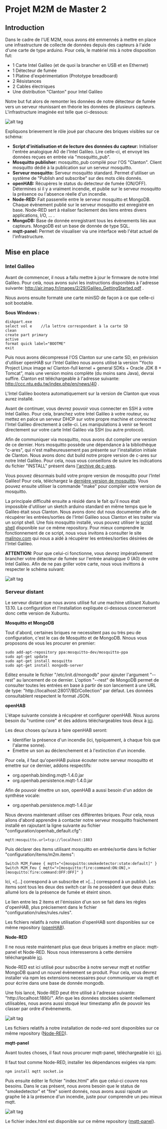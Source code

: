 # Projet M2M de Master 2 #

## Introduction ##
Dans le cadre de l'UE M2M, nous avons été emmennés à mettre en place une infrastructure de collecte de données depuis des capteurs à l'aide d'une carte de type arduino. Pour cela, le matériel mis à notre disposition fut:
* 1 Carte Intel Galileo (et de quoi la brancher en USB et en Ethernet)
* 1 Détecteur de fumée
* 1 Platine d'expérimentation (Prototype breadboard) 
* 2 Résistances
* 2 Cables électriques
* Une distribution "Clanton" pour Intel Galileo

Notre but fut alors de remonter les données de notre détecteur de fumée vers un serveur réunissant en théorie les données de plusieurs capteurs. L'infrastructure imaginée est telle que ci-dessous:

![alt tag](https://github.com/DevYourWorld/Master2-M2M/blob/master/etc/infrastructure.png?raw=true)



Expliquons brievement le rôle joué par chacune des briques visibles sur ce schéma:
* **Script d'initialisation et de lecture des données du capteur:** Initialiser l'entrée analogique A0 de l'Intel Galileo. Lire celle-ci, et envoyé les données reçues en entrée via "mosquitto_pub".
* **Mosquitto publisher:** mosquitto_pub compilé pour l'OS "Clanton". Client mosquitto dédié à la publication sur un serveur mosquitto.
* **Serveur mosquitto:** Serveur mosquitto standard. Permet d'utiliser un système de "Publish and subscribe" sur des mots clés donnés.
* **openHAB:** Récupères le status du detecteur de fumée (ON/OFF). Détermines si il y a vraiment incendie, et publie sur le serveur mosquitto la présence ou l'absence réelle d'un incendie.
* **Node-RED:** Fait passerelle entre le serveur mosquitto et MongoDB. Chaque évènement publié sur le serveur mosquitto est enregistré en base. Node-RED sert à réaliser facilement des liens entres divers applications, I/O, ... .
* **MongoDB:** Base de donnée enregistrant tous les évènements liés aux capteurs. MongoDB est un base de donnée de type SQL.
* **mqtt-panel:** Permet de visualiser via une interface web l'état actuel de l'infrastructure.


## Mise en place ##
### Intel Galileo ###
Avant de commencer, il nous a fallu mettre à jour le firmware de notre Intel Galileo. Pour celà, nous avons suivi les instructions disponibles à l'adresse suivante: http://air.imag.fr/images/2/29/Galileo_GettingStarted.pdf .

Nous avons ensuite formaté une carte miniSD de façon à ce que celle-ci soit bootable.

**Sous Windows :**

	diskpart.exe
	select vol e	//la lettre correspondant à la carte SD
	clean
	create part primary
	active
	format quick label="BOOTME"
	exit


Puis nous avons décompressé l'OS Clanton sur une carte SD, en prévision d'utiliser openHAB sur l'Intel Galileo nous avons utilisé la version "Yocto Project Linux image w/ Clanton-full kernel + general SDKs + Oracle JDK 8 + Tomcat", mais une version moins complète (du moins sans Java), devrai suffire. Clanton est téléchargeable à l'adresse suivante: http://ccc.ntu.edu.tw/index.php/en/news/40 .

L'Intel Galileo bootera automatiquement sur la version de Clanton que vous aurez installé.

Avant de continuer, vous devrez pouvoir vous connecter en SSH à votre Intel Galileo. Pour cela, branchez votre Intel Galileo à votre routeur, ou mettez en palce un serveur DHCP sur votre propre machine et connectez l'Intel Galileo directement à celle-ci. Les manipulations à venir se feront directement sur votre carte Intel Galileo via SSH (ou autre protocol).

Afin de communiquer via mosquitto, nous avons dut compiler une version de ce dernier. Hors mosquitto possède une dépendance à la bibliothèque "c-ares", qui n'est malheureusement pas présente sur l'installation initiale de Clanton. Nous avons donc dut build notre propre version de c-ares sur notre Intel Galileo. Pour cela, nous vous conseillons de suivre les indications du fichier "INSTALL" présent dans [l'archive de c-ares](http://c-ares.haxx.se/download/).

Vous pouvez dèsormais build votre propre version de mosquitto pour l'Intel Galileo! Pour cela, téléchargez la [dernière version de mosquitto](http://mosquitto.org/download/). Vous pouvez ensuite utiliser la commande "make" pour compiler votre version de mosquitto.

La principale difficulté ensuite a résidé dans le fait qu'il nous était impossible d'utiliser un sketch arduino standard en même temps que le Galileo était sous Clanton. Nous avons donc dut nous documenter afin de récupérer les entrées/sorties de l'Intel Galileo sous Clanton et les traiter via un script shell.
Une fois mosquitto installé, vous pouvez utiliser le [script shell](https://github.com/DevYourWorld/Master2-M2M/blob/master/galileo/hacksignal.sh) disponible sur ce même repository. Pour mieux comprendre le fonctionnement de ce script, nous vous invitons à consulter le site [malinov.com](http://www.malinov.com/Home/sergey-s-blog/intelgalileo-programminggpiofromlinux) qui nous a aidé à récupérer les entrées/sorties désirées de l'Intel Galileo.

**ATTENTION:** Pour que celui-ci fonctionne, vous devrez impérativement brancher votre détecteur de fumée sur l'entrée analogique 0 (A0) de votre Intel Galileo. 
Afin de ne pas griller votre carte, nous vous invittons à respecter le schéma suivant:

![alt tag](https://github.com/DevYourWorld/Master2-M2M/blob/master/etc/branchements.png?raw=true)

### Serveur distant ###
Le serveur distant que nous avons utilisé fut une machine utilisant Xubuntu 13.10. La configuration et l'installation expliquée ci-dessous concerneront donc cette version de Xubuntu.


**Mosquitto et MongoDB**

Tout d'abord, certaines briques ne necessitent pas ou très peu de configuration, c'est le cas de Mosquitto et de MongoDB. Nnous vous proposons de vous les procurer en premier:

	sudo add-apt-repository ppa:mosquitto-dev/mosquitto-ppa
	sudo apt-get update
	sudo apt-get install mosquitto
	sudo apt-get install mongodb-server

Editez ensuite le fichier "/etc/init.d/mongodb" pour ajouter l'argument "--rest" au lancement de ce dernier. L'option "--rest" de MongoDB permet de consulter toutes les entrées en base à partir de son lancement à une URL de type: "http://localhost:28017/BD/Collection" par défaut. Les données consultablent respectent le format JSON.


**openHAB**

L'étape suivante consiste à récupérer et configurer openHAB. Nous aurons besoin du "runtime core" et des addons téléchargeables tous deux à [ici](http://www.openhab.org/downloads.html).

Les deux choses qu'aura à faire openHAB seront:
* Identifier la présence d'un incendie (ici, typiquement, à chaque fois que l'alarme sonne).
* Emettre un son au déclenchement et à l'extinction d'un incendie.

Pour cela, il faut qu'openHAB puisse écouter notre serveur mosquitto et emettre sur ce dernier, addons respectifs:
* org.openhab.binding.mqtt-1.4.0.jar
* org.openhab.persistence.mqtt-1.4.0.jar

Afin de pouvoir émettre un son, openHAB a aussi besoin d'un addon de synthèse vocale:
* org.openhab.persistence.mqtt-1.4.0.jar

Nous devons maintenant utiliser ces différentes briques. Pour cela, nous allons d'abord apprendre à contacter notre serveur mosquitto fraichement installé en rajoutant la ligne suivante au fichier "configuration/openhab_default.cfg":

	mqtt:mosquitto.url=tcp://localhost:1883

Puis déclarer des items utilisant mosquitto en entrée/sortie dans le fichier "configuration/items/m2m.items":

	Switch M2M_Fumee { mqtt="<[mosquitto:smokedetector:state:default]" }
	Switch M2M_Feu { mqtt=">[mosquitto:fire:command:ON:ON],>[mosquitto:fire:command:OFF:OFF]" }

Ici, <[...] correspond à un subscribe et >[...] correspond à un publish. Les items sont tous les deux des switch car ils ne possèdent que deux états: allumé lors de la présence de fumée et éteint sinon.

Le lien entre les 2 items et l'émission d'un son se fait dans les règles d'openHAB, plus précisement dans le fichier "configuration/rules/rules.rules".

Les fichiers relatifs à notre utilisation d'openHAB sont disponibles sur ce même repository ([openHAB](https://github.com/DevYourWorld/Master2-M2M/blob/master/serveur_distant/openHAB)).


**Node-RED**

Il ne nous reste maintenant plus que deux briques à mettre en place: mqtt-panel et Node-RED. Nous nous interesserons à cette dernière téléchargeable [ici](http://nodered.org/).

Node-RED est ici utilisé pour subscribe à notre serveur mqtt et notifier MongoDB quand un nouvel évènement se produit. Pour cela, vous devrez installer via npm les extensions necessaires pour communiquer via mqtt et pour écrire dans une base de donnée mongodb.

Une fois lancé, Node-RED peut être utilisé à l'adresse suivante: "http://localhost:1880/". Afin que les données stockées soient réellement utilisables, nous avons aussi stoqué leur timestamp afin de pouvoir les classer par ordre d'évènements.

![alt tag](https://github.com/DevYourWorld/Master2-M2M/blob/master/etc/node-red.png?raw=true)

Les fichiers relatifs à notre installation de node-red sont disponibles sur ce même repository ([Node-RED](https://github.com/DevYourWorld/Master2-M2M/blob/master/serveur_distant/node-red)).


**mqtt-panel**

Avant toutes choses, il faut nous procurer mqtt-panel, téléchargeable ici: [ici](https://github.com/fabaff/mqtt-panel).

Il faut tout comme Node-RED, installer les dépendances exigées via npm:

	npm install mqtt socket.io

Puis ensuite éditer le fichier "index.html" afin que celui-ci couvre nos besoins. Dans le cas présent, nous avons besoin que le status de "smokedetector" et "fire" soient donnés, nous avons aussi rajouté un graphe lié à la présence d'un incendie, juste pour comprendre un peu mieux mqtt.

![alt tag](https://github.com/DevYourWorld/Master2-M2M/blob/master/etc/mqtt-panel.png?raw=true)

Le fichier index.html est disponible sur ce même repository ([mqtt-panel](https://github.com/DevYourWorld/Master2-M2M/blob/master/serveur_distant/mqtt-panel)).
